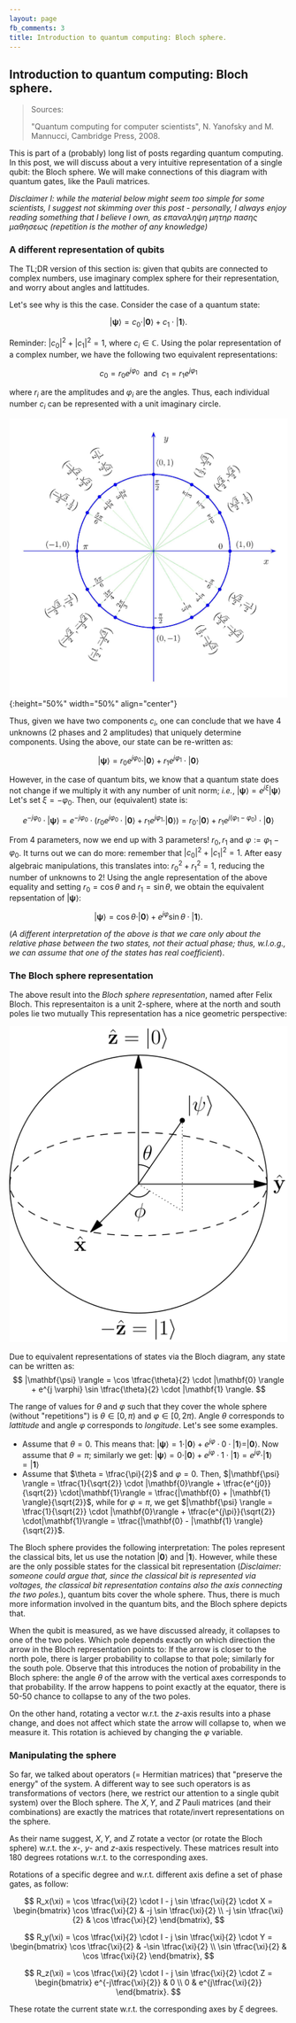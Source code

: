 ```yaml
---
layout: page
fb_comments: 3
title: Introduction to quantum computing: Bloch sphere.
---
```


## **Introduction to quantum computing: Bloch sphere.**

> Sources: 
> 
> "Quantum computing for computer scientists", N. Yanofsky and M. Mannucci, Cambridge Press, 2008.

This is part of a (probably) long list of posts regarding quantum computing. 
In this post, we will discuss about a very intuitive representation of a single qubit: the Bloch sphere. 
We will make connections of this diagram with quantum gates, like the Pauli matrices.

*Disclaimer I: while the material below might seem too simple for some scientists, I suggest not skimming over this post - personally, I always enjoy reading something that I believe I own, as επαναληψη μητηρ πασης μαθησεως (repetition is the mother of any knowledge)*

### **A different representation of qubits**

The TL;DR version of this section is: given that qubits are connected to complex numbers, use imaginary complex sphere for their representation, and worry about angles and lattitudes.

Let's see why is this the case. 
Consider the case of a quantum state:

$$
|\mathbf{\psi} \rangle = c_0 \cdot |\mathbf{0} \rangle + c_1 \cdot | \mathbf{1} \rangle.
$$

Reminder: 
$|c_0|^2 + |c_1|^2 = 1$, 
where 
$c_i \in \mathbb{C}$.
Using the polar representation of a complex number, we have the following two equivalent representations:

$$
c_0 = r_0 e^{j\varphi_0} ~~\text{and}~~ c_1 = r_1 e^{j\varphi_1}
$$

where $r_i$ are the amplitudes and $\varphi_i$ are the angles. 
Thus, each individual number $c_i$ can be represented with a unit imaginary circle.

![Imaginary circle](/notes/quant_7/imagcircle.jpg){:height="50%" width="50%" align="center"}

Thus, given we have two components $c_i$, one can conclude that we have 4 unknowns (2 phases and 2 amplitudes) that uniquely determine components.
Using the above, our state can be re-written as:

$$
| \mathbf{\psi} \rangle = r_0 e^{j\varphi_0} \cdot | \mathbf{0} \rangle + r_1 e^{j\varphi_1} \cdot | \mathbf{0} \rangle
$$

However, in the case of quantum bits, we know that a quantum state does not change if we multiply it with any number of unit norm; *i.e.*,
$| \mathbf{\psi} \rangle = e^{j \xi}| \mathbf{\psi} \rangle$
Let's set $\xi = -\varphi_0$. Then, our (equivalent) state is:

$$
e^{-j \varphi_0} \cdot |\mathbf{\psi} \rangle = e^{-j \varphi_0} \cdot \left( r_0 e^{j\varphi_0} \cdot | \mathbf{0} \rangle + r_1 e^{j\varphi_1} \cdot | \mathbf{0} \rangle \right) = r_0 \cdot | \mathbf{0} \rangle + r_1 e^{j(\varphi_1 - \varphi_0)} \cdot | \mathbf{0} \rangle
$$

From 4 parameters, now we end up with 3 parameters! 
$r_0, r_1$ 
and 
$\varphi := \varphi_1 - \varphi_0$.
It turns out we can do more: remember that
$|c_0|^2 + |c_1|^2 = 1$. 
After easy algebraic manipulations, this translates into:
$r_0^2 + r_1^2 = 1$,
reducing the number of unknowns to 2!
Using the angle representation of the above equality and setting
$r_0 = \cos \theta ~\text{and}~ r_1 = \sin \theta$, we obtain the equivalent repsentation of 
$|\mathbf{\psi} \rangle$:

$$
|\mathbf{\psi} \rangle = \cos \theta \cdot |\mathbf{0} \rangle + e^{j \varphi} \sin\theta \cdot |\mathbf{1} \rangle.
$$

(*A different interpretation of the above is that we care only about the relative phase between the two states, not their actual phase; thus, w.l.o.g., we can assume that 
one of the states has real coefficient*).

### **The Bloch sphere representation**

The above result into the *Bloch sphere representation*, named after Felix Bloch.
This representaiton is a unit 2-sphere, where at the north and south poles lie two mutually 
This representation has a nice geometric perspective:

![Bloch sphere](/notes/quant_7/bloch.png)

Due to equivalent representations of states via the Bloch diagram, any state can be written as:
$$
|\mathbf{\psi} \rangle = \cos \tfrac{\theta}{2} \cdot |\mathbf{0} \rangle + e^{j \varphi} \sin \tfrac{\theta}{2} \cdot |\mathbf{1} \rangle.
$$

The range of values for $\theta$ and $\varphi$ such that they cover the whole sphere (without "repetitions") is $\theta \in \left[0, \pi \right)$ and $\varphi \in \left[0, 2\pi \right)$.
Angle $\theta$ corresponds to *lattitude* and angle $\varphi$ corresponds to *longitude*. Let's see some examples.

* Assume that 
$\theta = 0$. 
This means that:
$|\mathbf{\psi} \rangle = 1 \cdot |\mathbf{0}\rangle + e^{j\varphi} \cdot 0 \cdot |\mathbf{1}\rangle = |\mathbf{0} \rangle$. Now assume that 
$\theta = \pi$; 
similarly we get:
$|\mathbf{\psi} \rangle = 0 \cdot |\mathbf{0}\rangle + e^{j\varphi} \cdot 1 \cdot |\mathbf{1}\rangle = e^{j\varphi} \cdot |\mathbf{1} \rangle = |\mathbf{1} \rangle$  
* Assume that 
$\theta = \tfrac{\pi}{2}$ and $\varphi = 0$. 
Then, 
$|\mathbf{\psi} \rangle = \tfrac{1}{\sqrt{2}} \cdot |\mathbf{0}\rangle + \tfrac{e^{j0}}{\sqrt{2}} \cdot|\mathbf{1}\rangle = \tfrac{|\mathbf{0} + |\mathbf{1} \rangle}{\sqrt{2}}$,
while for $\varphi = \pi$, we get
$|\mathbf{\psi} \rangle = \tfrac{1}{\sqrt{2}} \cdot |\mathbf{0}\rangle + \tfrac{e^{j\pi}}{\sqrt{2}} \cdot|\mathbf{1}\rangle = \tfrac{|\mathbf{0} - |\mathbf{1} \rangle}{\sqrt{2}}$.

The Bloch sphere provides the following interpretation: The poles represent the classical bits, let us use the notation 
$| \mathbf{0} \rangle$
and
$| \mathbf{1} \rangle$.
However, while these are the only possible states for the classical bit representation (*Disclaimer: someone could argue that, since the classical bit is represented via voltages, the classical bit representation contains also the axis connecting the two poles.*), quantum bits cover the whole sphere. 
Thus, there is much more information involved in the quantum bits, and the Bloch sphere depicts that.

When the qubit is measured, as we have discussed already, it collapses to one of the two poles. 
Which pole depends exactly on which direction the arrow in the Bloch representation points to: 
If the arrow is closer to the north pole, there is larger probability to collapse to that pole; similarly for the south pole.
Observe that this introduces the notion of probability in the Bloch sphere: the angle 
$\theta$
of the arrow with the vertical axes corresponds to that probability.
If the arrow happens to point exactly at the equator, there is 50-50 chance to collapse to any of the two poles.

On the other hand, rotating a vector w.r.t. the $z$-axis results into a phase change, and does not affect which state the arrow will collapse to, when we measure it. 
This rotation is achieved by changing the $\varphi$ variable.


### **Manipulating the sphere**

So far, we talked about operators (= Hermitian matrices) that "preserve the energy" of the system.
A different way to see such operators is as transformations of vectors (here, we restrict our attention to a single qubit system) over the Bloch sphere.
The $X, Y$, and $Z$ Pauli matrices (and their combinations) are exactly the matrices that rotate/invert representations on the sphere.

As their name suggest, $X, Y$, and $Z$ rotate a vector (or rotate the Bloch sphere) w.r.t. the $x$-, $y$- and $z$-axis respectively. These matrices result into 180 degrees rotations w.r.t. to the corresponding axes.

Rotations of a specific degree and w.r.t. different axis define a set of phase gates, as follow:

$$
R_x(\xi) = \cos \tfrac{\xi}{2} \cdot I - j \sin \tfrac{\xi}{2} \cdot X = \begin{bmatrix}
\cos \tfrac{\xi}{2} & -j \sin \tfrac{\xi}{2} \\
-j \sin \tfrac{\xi}{2} & \cos \tfrac{\xi}{2}
\end{bmatrix},
$$

$$
R_y(\xi) = \cos \tfrac{\xi}{2} \cdot I - j \sin \tfrac{\xi}{2} \cdot Y = \begin{bmatrix}
\cos \tfrac{\xi}{2} & -\sin \tfrac{\xi}{2} \\
\sin \tfrac{\xi}{2} & \cos \tfrac{\xi}{2}
\end{bmatrix},
$$

$$
R_z(\xi) = \cos \tfrac{\xi}{2} \cdot I - j \sin \tfrac{\xi}{2} \cdot Z = \begin{bmatrix}
e^{-j\tfrac{\xi}{2}} & 0 \\
0 & e^{j\tfrac{\xi}{2}}
\end{bmatrix}.
$$

These rotate the current state w.r.t. the corresponding axes by $\xi$ degrees. 